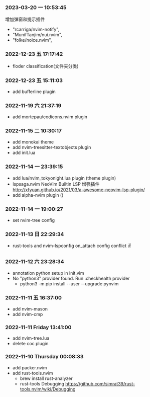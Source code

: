 ### 2023-03-20 一 10:53:45 
增加弹窗和提示插件
- "rcarriga/nvim-notify",
- "MunifTanjim/nui.nvim",
- "folke/noice.nvim",

### 2022-12-23 五 17:17:42
- floder classification(文件夹分类)

### 2022-12-23 五 15:11:03
- add bufferline plugin 
 
### 2022-11-19 六 21:37:19  
- add mortepau/codicons.nvim plugin 

### 2022-11-15 二 10:30:17 
- add monokai theme
- add nvim-treesitter-textobjects plugin
- add init.lua


### 2022-11-14 一 23:39:15  
- add lua/nvim_tokyonight.lua plugin (theme plugin)
- lspsaga.nvim NeoVim Builtin LSP 增强插件 http://xfyuan.github.io/2021/03/a-awesome-neovim-lsp-plugin/
- add alpha-nvim plugin ()

### 2022-11-14 一 19:00:27  
- set nvim-tree config
 
### 2022-11-13 日 22:29:34 
- rust-tools  and nvim-lspconfig on_attach config conflict ✌️
 
### 2022-11-12 六 23:28:34   

- annotation python setup in init.vim
- No "python3" provider found. Run :checkhealth provider
  - python3 -m pip install --user --upgrade pynvim

### 2022-11-11 五 16:37:00
- add nvim-mason
- add nvim-cmp
 
### 2022-11-11 Friday 13:41:00 
- add nvim-tree.lua
- delete coc plugin
 
### 2022-11-10 Thursday 00:08:33 

- add packer.nvim 
- add rust-tools.nvim
  - brew install rust-analyzer
  - rust-tools Debugging https://github.com/simrat39/rust-tools.nvim/wiki/Debugging
